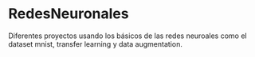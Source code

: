 # RedesNeuronales
Diferentes proyectos usando los básicos de las redes neuroales como el dataset mnist, transfer learning y data augmentation.
